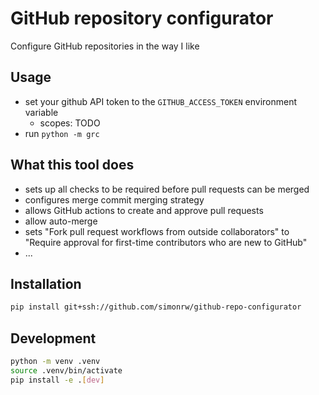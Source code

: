 # GitHub repository configurator

Configure GitHub repositories in the way I like

## Usage

* set your github API token to the `GITHUB_ACCESS_TOKEN` environment variable
    * scopes: TODO
* run `python -m grc`

## What this tool does

* sets up all checks to be required before pull requests can be merged
* configures merge commit merging strategy
* allows GitHub actions to create and approve pull requests
* allow auto-merge
* sets "Fork pull request workflows from outside collaborators" to "Require approval for first-time contributors who are new to GitHub"
* ...

## Installation

```bash
pip install git+ssh://github.com/simonrw/github-repo-configurator
```

## Development

```bash
python -m venv .venv
source .venv/bin/activate
pip install -e .[dev]
```
